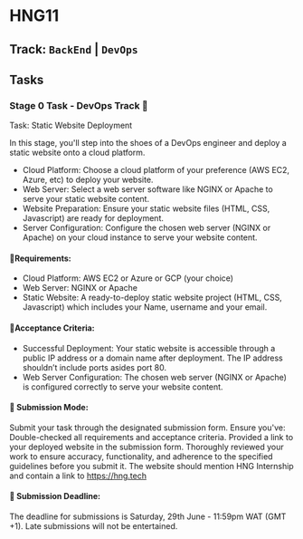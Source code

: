 # HNG11
## Track: ```BackEnd``` | ```DevOps```

## Tasks

### Stage 0  Task - DevOps Track :rocket:

Task: Static Website Deployment

In this stage, you'll step into the shoes of a DevOps engineer and deploy a static website onto a cloud platform.
- Cloud Platform: Choose a cloud platform of your preference (AWS EC2, Azure, etc) to deploy your website.
- Web Server: Select a web server software like NGINX or Apache to serve your static website content.
- Website Preparation: Ensure your static website files (HTML, CSS, Javascript) are ready for deployment.
- Server Configuration: Configure the chosen web server (NGINX or Apache) on your cloud instance to serve your website content.

#### :scroll:Requirements:

- Cloud Platform: AWS EC2 or Azure or GCP (your choice)
- Web Server: NGINX or Apache
- Static Website: A ready-to-deploy static website project (HTML, CSS, Javascript) which includes your Name, username and your email.

#### :memo:Acceptance Criteria:

- Successful Deployment: Your static website is accessible through a public IP address or a domain name after deployment. The IP address shouldn’t include ports asides port 80.
- Web Server Configuration: The chosen web server (NGINX or Apache) is configured correctly to serve your website content.

#### :pushpin: Submission Mode:

Submit your task through the designated submission form. Ensure you've:
Double-checked all requirements and acceptance criteria.
Provided a link to your deployed website in the submission form.
Thoroughly reviewed your work to ensure accuracy, functionality, and adherence to the specified guidelines before you submit it.
The website should mention HNG Internship and contain a link to https://hng.tech

#### :checkered_flag: Submission Deadline:

The deadline for submissions is Saturday, 29th June - 11:59pm WAT (GMT +1). Late submissions will not be entertained.
